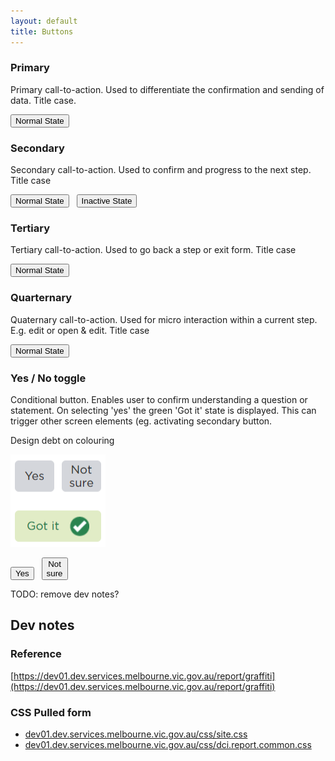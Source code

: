 ```yaml
---
layout: default
title: Buttons
---
```


### Primary

Primary call-to-action. Used to differentiate the confirmation and sending of data. Title case.

<div class="dci">
  <button class="dci-button dci-button--primary">
    Normal State
  </button>
</div>

### Secondary

Secondary call-to-action. Used to confirm and progress to the next step. Title case

<div class="dci">
  <button class="dci-button dci-button--secondary">
    Normal State
  </button>
  &nbsp;
  <button class="dci-button dci-button--secondary dci-button--disabled">
    Inactive State
  </button>
</div>

### Tertiary

Tertiary call-to-action. Used to go back a step or exit form. Title case

<div class="dci">
  <button class="dci-button dci-button--tertiary">
    Normal State
  </button>
</div>

### Quarternary

Quaternary call-to-action. Used for micro interaction within a current step. E.g. edit or open & edit. Title case

<div class="dci">
  <button class="dci-button dci-button--quarternary">
    Normal State
  </button>
</div>

### Yes / No toggle

Conditional button. Enables user to confirm understanding a question or statement.
On selecting 'yes' the green 'Got it' state is displayed. This can trigger other screen elements (eg. activating secondary button.

Design debt on colouring

![](img/toggle.png)

<div class="dci">
  <button class="dci-button dci-button--toggle">
    Yes
  </button>
  &nbsp;
  <button class="dci-button dci-button--toggle">
    Not<br>sure
  </button>
</div>


TODO: remove dev notes?
## Dev notes

### Reference
[https://dev01.dev.services.melbourne.vic.gov.au/report/graffiti](https://dev01.dev.services.melbourne.vic.gov.au/report/graffiti)

### CSS Pulled form
- [dev01.dev.services.melbourne.vic.gov.au/css/site.css](dev01.dev.services.melbourne.vic.gov.au/css/site.css)
- [dev01.dev.services.melbourne.vic.gov.au/css/dci.report.common.css](dev01.dev.services.melbourne.vic.gov.au/css/dci.report.common.css)
